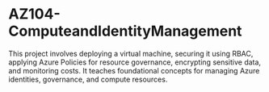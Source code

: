 # AZ104-ComputeandIdentityManagement
This project involves deploying a virtual machine, securing it using RBAC, applying Azure Policies for resource governance, encrypting sensitive data, and monitoring costs. It teaches foundational concepts for managing Azure identities, governance, and compute resources.
